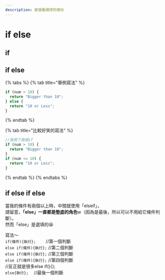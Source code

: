 ```yaml
---
description: 是個看順序的傢伙
---
```


# if else

## if

## if else

{% tabs %}
{% tab title="舉例寫法" %}
```javascript
if (num > 10) {
  return "Bigger than 10";
} else {
  return "10 or Less";
}
```
{% endtab %}

{% tab title="比較好笑的寫法" %}
```javascript
//我用了兩個if
if (num > 10) {
  return "Bigger than 10";
} 
if (num <= 10) {
  return "10 or Less";
}
```
{% endtab %}
{% endtabs %}

## if else if else

當我的條件有兩個以上時，中間就使用「elseif」，  
請留意，**「else」一直都是墊底的角色**w（因為是最後，所以可以不用給它條件判斷）。  
然而「else」是選填的😆

寫法～  
`if(條件){執行};` 　　//第一個判斷  
`else if(條件){執行};` //第二個判斷  
`else if(條件){執行};` //第三個判斷  
`else if(條件){執行};` //第四個判斷  
//反正就是很多else if\(\){};  
`else{執行};`　   //最後一個判斷





